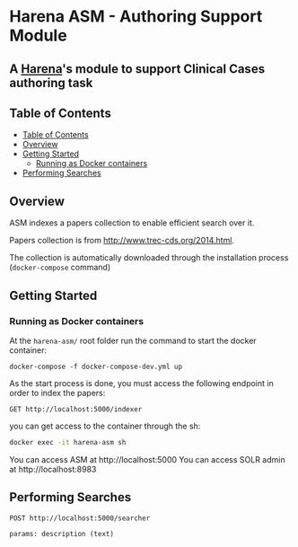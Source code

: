 # Harena ASM - Authoring Support Module
## A [Harena](https://github.com/datasci4health/harena)'s module to support Clinical Cases authoring task

## Table of Contents 

* [Table of Contents](#table-of-contents)
* [Overview](#overview)
* [Getting Started](#getting-started)
  * [Running as Docker containers](#running-as-docker-containers)
* [Performing Searches](#peforming-searches)

<!-- * [System Requirements](#system-requirements)
  * [For running as Docker containers](#for-running-as-linuxwindows-docker-containers)
  * [For running locally](#for-running-locally)
* [Configuration](#configuration)
  * [Virtualenvs: AdonisJS](#virtualenvs-adonisjs)
  * [Virtualenvs: Database](#virtualenvs-database)
* [Contributing](#contributing)
  * [Project organization](#project-organization)
  * [Branch organization (future CI/CD)](#branch-organization-future-cicd)-->

## Overview

ASM indexes a papers collection to enable efficient search over it.

Papers collection is from http://www.trec-cds.org/2014.html. 

The collection is automatically downloaded through the installation process (`docker-compose` command)

## Getting Started

### Running as Docker containers

At the ```harena-asm/``` root folder run the command to start the docker container:

```docker-compose -f docker-compose-dev.yml up```

As the start process is done, you must access the following endpoint in order to index the papers:  

```buildoutcfg
GET http://localhost:5000/indexer
```

 you can get access to the container through the sh:

```bash
docker exec -it harena-asm sh
```

You can access ASM at http://localhost:5000
You can access SOLR admin at http://localhost:8983

## Performing Searches

```buildoutcfg
POST http://localhost:5000/searcher

params: description (text)
```

